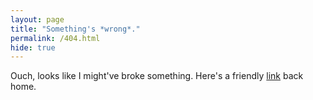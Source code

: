 ```yaml
---
layout: page
title: "Something's *wrong*."
permalink: /404.html
hide: true
---
```

Ouch, looks like I might've broke something. Here's a friendly [link](/) back home.

